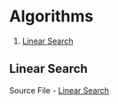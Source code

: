 # Algorithms

1. [Linear Search](page-algorithms.md#Linear-Search)

## Linear Search

Source File - [Linear Search](https://github.com/NaingAungLuu/GitBookTest/tree/80e7782ab97c19969cf946a0dd7f562ff715e8bb/src/LinearSearch.java)


